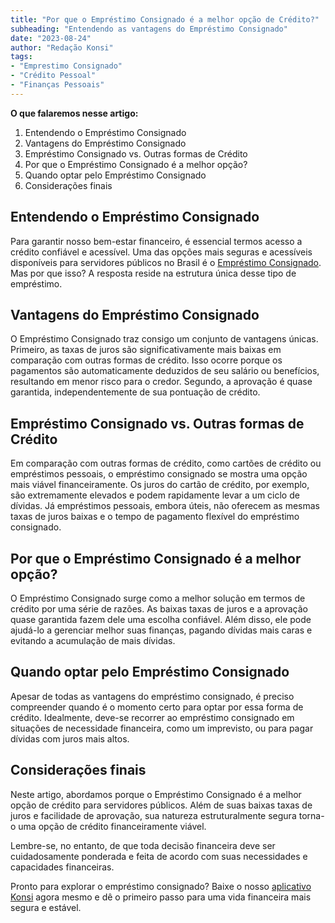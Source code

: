 ```yaml
---
title: "Por que o Empréstimo Consignado é a melhor opção de Crédito?"
subheading: "Entendendo as vantagens do Empréstimo Consignado"
date: "2023-08-24"
author: "Redação Konsi"
tags:
- "Emprestimo Consignado"
- "Crédito Pessoal"
- "Finanças Pessoais"
---
```


**O que falaremos nesse artigo:** 

1. Entendendo o Empréstimo Consignado
2. Vantagens do Empréstimo Consignado
3. Empréstimo Consignado vs. Outras formas de Crédito
4. Por que o Empréstimo Consignado é a melhor opção?
5. Quando optar pelo Empréstimo Consignado
6. Considerações finais

## Entendendo o Empréstimo Consignado

Para garantir nosso bem-estar financeiro, é essencial termos acesso a crédito confiável e acessível. Uma das opções mais seguras e acessíveis disponíveis para servidores públicos no Brasil é o [Empréstimo Consignado](https://www.konsi.com.br/postagens/o-guia-definitivo-sobre-crdito-consignado-para-servidor-pblico-novato). Mas por que isso? A resposta reside na estrutura única desse tipo de empréstimo. 

## Vantagens do Empréstimo Consignado

O Empréstimo Consignado traz consigo um conjunto de vantagens únicas. Primeiro, as taxas de juros são significativamente mais baixas em comparação com outras formas de crédito. Isso ocorre porque os pagamentos são automaticamente deduzidos de seu salário ou benefícios, resultando em menor risco para o credor. Segundo, a aprovação é quase garantida, independentemente de sua pontuação de crédito. 

## Empréstimo Consignado vs. Outras formas de Crédito

Em comparação com outras formas de crédito, como cartões de crédito ou empréstimos pessoais, o empréstimo consignado se mostra uma opção mais viável financeiramente. Os juros do cartão de crédito, por exemplo, são extremamente elevados e podem rapidamente levar a um ciclo de dívidas. Já empréstimos pessoais, embora úteis, não oferecem as mesmas taxas de juros baixas e o tempo de pagamento flexível do empréstimo consignado. 

## Por que o Empréstimo Consignado é a melhor opção?

O Empréstimo Consignado surge como a melhor solução em termos de crédito por uma série de razões. As baixas taxas de juros e a aprovação quase garantida fazem dele uma escolha confiável. Além disso, ele pode ajudá-lo a gerenciar melhor suas finanças, pagando dívidas mais caras e evitando a acumulação de mais dívidas. 

## Quando optar pelo Empréstimo Consignado

Apesar de todas as vantagens do empréstimo consignado, é preciso compreender quando é o momento certo para optar por essa forma de crédito. Idealmente, deve-se recorrer ao empréstimo consignado em situações de necessidade financeira, como um imprevisto, ou para pagar dívidas com juros mais altos. 

## Considerações finais 

Neste artigo, abordamos porque o Empréstimo Consignado é a melhor opção de crédito para servidores públicos. Além de suas baixas taxas de juros e facilidade de aprovação, sua natureza estruturalmente segura torna-o uma opção de crédito financeiramente viável. 

Lembre-se, no entanto, de que toda decisão financeira deve ser cuidadosamente ponderada e feita de acordo com suas necessidades e capacidades financeiras. 

Pronto para explorar o empréstimo consignado? Baixe o nosso [aplicativo Konsi](https://www.konsi.com.br) agora mesmo e dê o primeiro passo para uma vida financeira mais segura e estável.